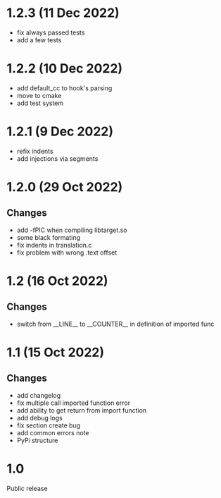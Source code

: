 # 1.2.3 (11 Dec 2022)
- fix always passed tests
- add a few tests

# 1.2.2 (10 Dec 2022)
- add default\_cc to hook's parsing
- move to cmake
- add test system

# 1.2.1 (9 Dec 2022)
- refix indents
- add injections via segments

# 1.2.0 (29 Oct 2022)
## Changes
- add -fPIC when compiling libtarget.so
- some black formating
- fix indents in translation.c
- fix problem with wrong .text offset

# 1.2 (16 Oct 2022)
## Changes
- switch from \_\_LINE\_\_ to \_\_COUNTER\_\_ in definition of imported func

# 1.1 (15 Oct 2022)
## Changes
- add changelog
- fix multiple call imported function error
- add ability to get return from import function
- add debug logs
- fix section create bug
- add common errors note
- PyPi structure

# 1.0
Public release
